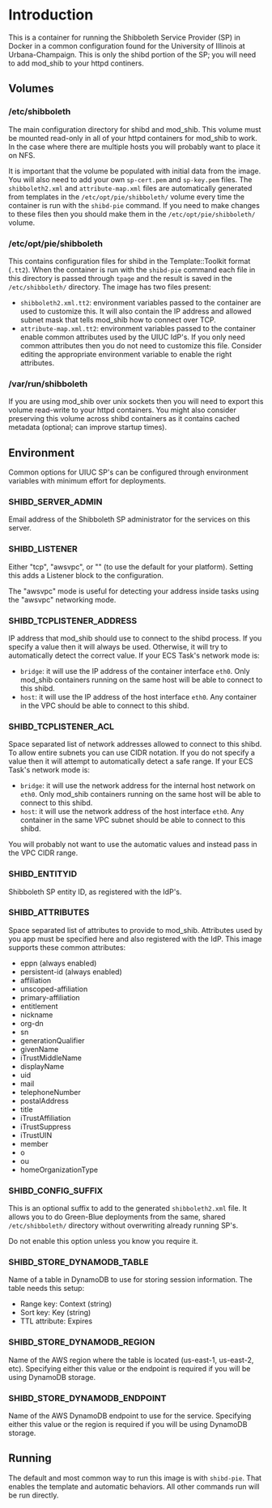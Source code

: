 Introduction
============

This is a container for running the Shibboleth Service Provider (SP) in Docker
in a common configuration found for the University of Illinois at
Urbana-Champaign. This is only the shibd portion of the SP; you will need to
add mod_shib to your httpd continers.

Volumes
-------

### /etc/shibboleth

The main configuration directory for shibd and mod_shib. This volume must be
mounted read-only in all of your httpd containers for mod_shib to work. In the
case where there are multiple hosts you will probably want to place it on NFS.

It is important that the volume be populated with initial data from the
image. You will also need to add your own `sp-cert.pem` and `sp-key.pem` files.
The `shibboleth2.xml` and `attribute-map.xml` files are automatically generated
from templates in the `/etc/opt/pie/shibboleth/` volume every time the
container is run with the `shibd-pie` command. If you need to make changes to
these files then you should make them in the `/etc/opt/pie/shibboleth/` volume.

### /etc/opt/pie/shibboleth

This contains configuration files for shibd in the Template::Toolkit format
(`.tt2`). When the container is run with the `shibd-pie` command each file in
this directory is passed through `tpage` and the result is saved in the
`/etc/shibboleth/` directory. The image has two files present:

- `shibboleth2.xml.tt2`: environment variables passed to the container are used to
    customize this. It will also contain the IP address and allowed subnet mask
    that tells mod_shib how to connect over TCP.
- `attribute-map.xml.tt2`: environment variables passed to the container enable
    common attributes used by the UIUC IdP's. If you only need common attributes
    then you do not need to customize this file. Consider editing the appropriate
    environment variable to enable the right attributes.

### /var/run/shibboleth

If you are using mod_shib over unix sockets then you will need to export this
volume read-write to your httpd containers. You might also consider preserving
this volume across shibd containers as it contains cached metadata (optional;
can improve startup times).

Environment
-----------

Common options for UIUC SP's can be configured through environment variables
with minimum effort for deployments.

### SHIBD_SERVER_ADMIN

Email address of the Shibboleth SP administrator for the services on this
server.

### SHIBD_LISTENER

Either "tcp", "awsvpc", or "" (to use the default for your platform). Setting this
adds a Listener block to the configuration.

The "awsvpc" mode is useful for detecting your address inside tasks using the
"awsvpc" networking mode.

### SHIBD_TCPLISTENER_ADDRESS

IP address that mod_shib should use to connect to the shibd process. If you
specify a value then it will always be used. Otherwise, it will try to automatically
detect the correct value. If your ECS Task's network mode is:

- `bridge`: it will use the IP address of the container interface `eth0`. Only
    mod_shib containers running on the same host will be able to connect to this
    shibd.
- `host`: it will use the IP address of the host interface `eth0`. Any container
    in the VPC should be able to connect to this shibd.

### SHIBD_TCPLISTENER_ACL

Space separated list of network addresses allowed to connect to this shibd. To
allow entire subnets you can use CIDR notation. If you do not specify a value
then it will attempt to automatically detect a safe range. If your ECS Task's
network mode is:

- `bridge`: it will use the network address for the internal host network on
    `eth0`. Only mod_shib containers running on the same host will be able to
    connect to this shibd.
- `host`: it will use the network address of the host interface `eth0`. Any
    container in the same VPC subnet should be able to connect to this shibd.

You will probably not want to use the automatic values and instead pass in the
VPC CIDR range.

### SHIBD_ENTITYID

Shibboleth SP entity ID, as registered with the IdP's.

### SHIBD_ATTRIBUTES

Space separated list of attributes to provide to mod_shib. Attributes used by
you app must be specified here and also registered with the IdP. This image
supports these common attributes:

- eppn (always enabled)
- persistent-id (always enabled)
- affiliation
- unscoped-affiliation
- primary-affiliation
- entitlement
- nickname
- org-dn
- sn
- generationQualifier
- givenName
- iTrustMiddleName
- displayName
- uid
- mail
- telephoneNumber
- postalAddress
- title
- iTrustAffiliation
- iTrustSuppress
- iTrustUIN
- member
- o
- ou
- homeOrganizationType

### SHIBD_CONFIG_SUFFIX

This is an optional suffix to add to the generated `shibboleth2.xml` file. It
allows you to do Green-Blue deployments from the same, shared `/etc/shibboleth/`
directory without overwriting already running SP's.

Do not enable this option unless you know you require it.

### SHIBD_STORE_DYNAMODB_TABLE

Name of a table in DynamoDB to use for storing session information. The
table needs this setup:

- Range key: Context (string)
- Sort key: Key (string)
- TTL attribute: Expires

### SHIBD_STORE_DYNAMODB_REGION

Name of the AWS region where the table is located (us-east-1, us-east-2,
etc). Specifying either this value or the endpoint is required if you
will be using DynamoDB storage.

### SHIBD_STORE_DYNAMODB_ENDPOINT

Name of the AWS DynamoDB endpoint to use for the service. Specifying
either this value or the region is required if you will be using DynamoDB
storage.

Running
-------

The default and most common way to run this image is with `shibd-pie`. That
enables the template and automatic behaviors. All other commands run will be
run directly.
